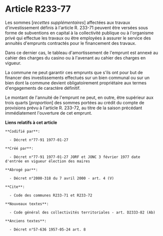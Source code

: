 # Article R233-77

Les sommes [*recettes supplémentaires*] affectées aux travaux d'investissement définis à l'article R. 233-71 peuvent être
versées sous forme de subventions en capital à la collectivité publique ou à l'organisme privé qui effectue les travaux ou
être employées à assurer le service des annuités d'emprunts contractés pour le financement des travaux. 

Dans ce dernier cas, le tableau d'amortissement de l'emprunt est annexé au cahier des charges du casino ou à l'avenant au
cahier des charges en vigueur. 

La commune ne peut garantir ces emprunts que s'ils ont pour but de financer des investissements effectués sur un bien
communal ou sur un bien dont la commune devient obligatoirement propriétaire aux termes d'engagements de caractère
définitif. 

Le montant de l'annuité de l'emprunt ne peut, en outre, être supérieur aux trois quarts [*proportion*] des sommes portées au
crédit du compte de provisions prévu à l'article R. 233-72, au titre de la saison précédant immédiatement l'ouverture de cet
emprunt.

**Liens relatifs à cet article**

	**Codifié par**:

	  - Décret n°77-91 1977-01-27

	**Créé par**:

	  - Décret n°77-91 1977-01-27 JORF et JONC 3 février 1977 date d'entrée en vigueur élection des maires

	**Abrogé par**:

	  - Décret n°2000-318 du 7 avril 2000 - art. 4 (V)

	**Cite**:

	  - Code des communes R233-71 et R233-72

	**Nouveaux textes**:

	  - Code général des collectivités territoriales - art. D2333-82 (Ab)

	**Anciens textes**:

	  - Décret n°57-636 1957-05-24 art. 8
